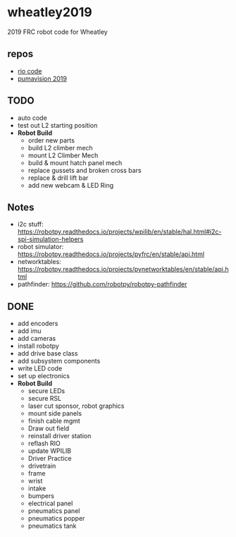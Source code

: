 # wheatley2019
2019 FRC robot code for Wheatley

repos
---
 - [rio code](https://github.com/pumatech-robotics/wheatley2019)
 - [pumavision 2019](https://github.com/kemfic/pumavision2019)


TODO
---
 - auto code
 - test out L2 starting position
 - **Robot Build**
   - order new parts
   - build L2 climber mech
   - mount L2 Climber Mech
   - build & mount hatch panel mech
   - replace gussets and broken cross bars
   - replace & drill lift bar
   - add new webcam & LED Ring


Notes
---
  - i2c stuff: https://robotpy.readthedocs.io/projects/wpilib/en/stable/hal.html#i2c-spi-simulation-helpers
  - robot simulator: https://robotpy.readthedocs.io/projects/pyfrc/en/stable/api.html
  - networktables: https://robotpy.readthedocs.io/projects/pynetworktables/en/stable/api.html
  - pathfinder: https://github.com/robotpy/robotpy-pathfinder


DONE
---
 - add encoders
 - add imu
 - add cameras
 - install robotpy
 - add drive base class
 - add subsystem components
 - write LED code
 - set up electronics
 - **Robot Build**
    - secure LEDs
    - secure RSL
    - laser cut sponsor, robot graphics
    - mount side panels
    - finish cable mgmt
    - Draw out field
    - reinstall driver station
    - reflash RIO
    - update WPILIB
    - Driver Practice
    - drivetrain
    - frame
    - wrist
    - intake
    - bumpers
    - electrical panel
    - pneumatics panel
    - pneumatics popper
    - pneumatics tank
